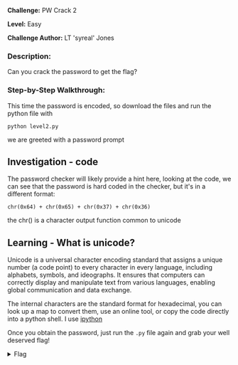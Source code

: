 **Challenge:** PW Crack 2

**Level:** Easy

**Challenge Author:** LT 'syreal' Jones

### Description: 
Can you crack the password to get the flag?

### Step-by-Step Walkthrough:
This time the password is encoded, so download the files and run the python file with

`python level2.py`

we are greeted with a password prompt

## Investigation - code
The password checker will likely provide a hint here, looking at the code, we can see that the password is hard coded in the checker, but it's in a different format:

`chr(0x64) + chr(0x65) + chr(0x37) + chr(0x36)`

the chr() is a character output function common to unicode

## Learning - What is unicode?
Unicode is a universal character encoding standard that assigns a unique number (a code point) to every character in every language, including alphabets, symbols, and ideographs. It ensures that computers can correctly display and manipulate text from various languages, enabling global communication and data exchange. 

The internal characters are the standard format for hexadecimal, you can look up a map to convert them, use an online tool, or copy the code directly into a python shell. I use [ipython](https://ipython.readthedocs.io/en/stable/install/index.html)

Once you obtain the password, just run the `.py` file again and grab your well deserved flag!


<details><summary>Flag</summary>
    <pre>
    picoCTF{tr45h_51ng1ng_489dea9a}
    </pre>
   </details>